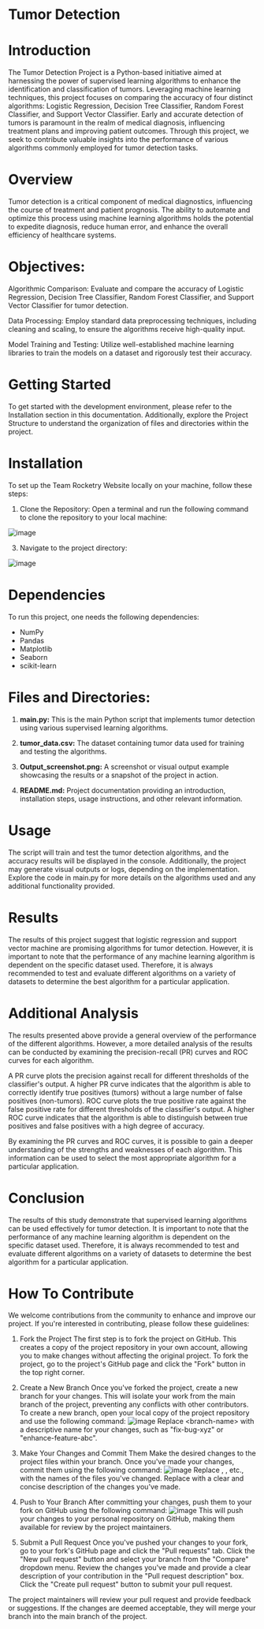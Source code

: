 # Tumor Detection
# Introduction
The Tumor Detection Project is a Python-based initiative aimed at harnessing the power of supervised learning algorithms to enhance the identification and classification of tumors. Leveraging machine learning techniques, this project focuses on comparing the accuracy of four distinct algorithms: Logistic Regression, Decision Tree Classifier, Random Forest Classifier, and Support Vector Classifier. Early and accurate detection of tumors is paramount in the realm of medical diagnosis, influencing treatment plans and improving patient outcomes. Through this project, we seek to contribute valuable insights into the performance of various algorithms commonly employed for tumor detection tasks.
# Overview
Tumor detection is a critical component of medical diagnostics, influencing the course of treatment and patient prognosis. The ability to automate and optimize this process using machine learning algorithms holds the potential to expedite diagnosis, reduce human error, and enhance the overall efficiency of healthcare systems.

# Objectives:
Algorithmic Comparison: Evaluate and compare the accuracy of Logistic Regression, Decision Tree Classifier, Random Forest Classifier, and Support Vector Classifier for tumor detection.

Data Processing: Employ standard data preprocessing techniques, including cleaning and scaling, to ensure the algorithms receive high-quality input.

Model Training and Testing: Utilize well-established machine learning libraries to train the models on a dataset and rigorously test their accuracy.

# Getting Started
To get started with the development environment, please refer to the Installation section in this documentation. Additionally, explore the Project Structure to understand the organization of files and directories within the project.

# Installation
To set up the Team Rocketry Website locally on your machine, follow these steps:

1. Clone the Repository:
Open a terminal and run the following command to clone the repository to your local machine:

![image](https://github.com/Ashna26-Mittal/ComparingSupervised_algorithms/assets/138122673/ab2de75f-d32f-474a-8921-c801ffe31e07)

3. Navigate to the project directory:

![image](https://github.com/Ashna26-Mittal/ComparingSupervised_algorithms/assets/138122673/49607810-eaad-4c02-9da1-2571b452c6ec)

# Dependencies
To run this project, one needs the following dependencies:

- NumPy
- Pandas
- Matplotlib
- Seaborn
- scikit-learn

# Files and Directories:

1. **main.py:**
   This is the main Python script that implements tumor detection using various supervised learning algorithms.

2. **tumor_data.csv:**
   The dataset containing tumor data used for training and testing the algorithms.

3. **Output_screenshot.png:**
   A screenshot or visual output example showcasing the results or a snapshot of the project in action.

4. **README.md:**
   Project documentation providing an introduction, installation steps, usage instructions, and other relevant information.

# Usage
The script will train and test the tumor detection algorithms, and the accuracy results will be displayed in the console. Additionally, the project may generate visual outputs or logs, depending on the implementation. Explore the code in main.py for more details on the algorithms used and any additional functionality provided.

# Results
The results of this project suggest that logistic regression and support vector machine are promising algorithms for tumor detection. However, it is important to note that the performance of any machine learning algorithm is dependent on the specific dataset used. Therefore, it is always recommended to test and evaluate different algorithms on a variety of datasets to determine the best algorithm for a particular application.

# Additional Analysis
The results presented above provide a general overview of the performance of the different algorithms. However, a more detailed analysis of the results can be conducted by examining the precision-recall (PR) curves and ROC curves for each algorithm.

A PR curve plots the precision against recall for different thresholds of the classifier's output. A higher PR curve indicates that the algorithm is able to correctly identify true positives (tumors) without a large number of false positives (non-tumors). ROC curve plots the true positive rate against the false positive rate for different thresholds of the classifier's output. A higher ROC curve indicates that the algorithm is able to distinguish between true positives and false positives with a high degree of accuracy.

By examining the PR curves and ROC curves, it is possible to gain a deeper understanding of the strengths and weaknesses of each algorithm. This information can be used to select the most appropriate algorithm for a particular application.

# Conclusion
The results of this study demonstrate that supervised learning algorithms can be used effectively for tumor detection. It is important to note that the performance of any machine learning algorithm is dependent on the specific dataset used. Therefore, it is always recommended to test and evaluate different algorithms on a variety of datasets to determine the best algorithm for a particular application.
# How To Contribute
We welcome contributions from the community to enhance and improve our project. If you're interested in contributing, please follow these guidelines:
1. Fork the Project
The first step is to fork the project on GitHub. This creates a copy of the project repository in your own account, allowing you to make changes without affecting the original project. To fork the project, go to the project's GitHub page and click the "Fork" button in the top right corner.

2. Create a New Branch
Once you've forked the project, create a new branch for your changes. This will isolate your work from the main branch of the project, preventing any conflicts with other contributors. To create a new branch, open your local copy of the project repository and use the following command:
![image](https://github.com/Ashna26-Mittal/ComparingSupervised_algorithms/assets/138122673/8926e118-328d-45b2-8d4a-c6be01f2702d)
Replace \<branch-name> with a descriptive name for your changes, such as "fix-bug-xyz" or "enhance-feature-abc".

3. Make Your Changes and Commit Them
Make the desired changes to the project files within your branch. Once you've made your changes, commit them using the following command:
![image](https://github.com/Ashna26-Mittal/ComparingSupervised_algorithms/assets/138122673/4d0bdff8-8678-4b33-a0f5-e33b7e450977)
Replace <filename1>, <filename2>, etc., with the names of the files you've changed. Replace <commit message> with a clear and concise description of the changes you've made.

4. Push to Your Branch
After committing your changes, push them to your fork on GitHub using the following command:
![image](https://github.com/Ashna26-Mittal/ComparingSupervised_algorithms/assets/138122673/1998f9eb-093d-4c88-be4e-3c91bc586286)
This will push your changes to your personal repository on GitHub, making them available for review by the project maintainers.

5. Submit a Pull Request
Once you've pushed your changes to your fork, go to your fork's GitHub page and click the "Pull requests" tab. Click the "New pull request" button and select your branch from the "Compare" dropdown menu. Review the changes you've made and provide a clear description of your contribution in the "Pull request description" box. Click the "Create pull request" button to submit your pull request.

The project maintainers will review your pull request and provide feedback or suggestions. If the changes are deemed acceptable, they will merge your branch into the main branch of the project.
